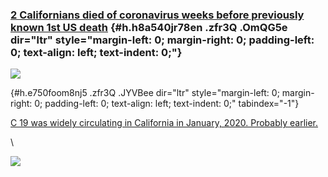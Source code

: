 
### [2 Californians died of coronavirus weeks before previously known 1st US death](https://www.google.com/url?q=https%3A%2F%2Fwww.cnn.com%2F2020%2F04%2F22%2Fus%2Fcalifornia-deaths-earliest-in-us%2Findex.html&sa=D&sntz=1&usg=AFQjCNHc2f2ONLSGXBb85JGRkjBzmKTo7g) {#h.h8a540jr78en .zfr3Q .OmQG5e dir="ltr" style="margin-left: 0; margin-right: 0; padding-left: 0; text-align: left; text-indent: 0;"}

[![](https://lh6.googleusercontent.com/iY2bQuMxRL8NTEQO7SBsqvQv2UDBGU-opvnJ3mK3NDKRCWnEmlHgtUpwT6ilZIA3eek0FAX1D32djmhT3ID33Qtc4PG1EIXTMdS_z13xNwwRDNKWTsQ=w1280)](https://www.google.com/url?q=https%3A%2F%2Fredcap.med.usc.edu%2Fsurveys%2F%3Fs%3DJ7KEL4YTKT&sa=D&sntz=1&usg=AFQjCNGgmJPVlIxKzdq9Pd16K5HC0kstRQ)

 {#h.e750foom8nj5 .zfr3Q .JYVBee dir="ltr" style="margin-left: 0; margin-right: 0; padding-left: 0; text-align: left; text-indent: 0;" tabindex="-1"}

[](#h.e750foom8nj5)

[C 19 was widely circulating in California in January, 2020. Probably
earlier.](https://www.google.com/url?q=https%3A%2F%2Fwww.cnn.com%2F2020%2F04%2F22%2Fus%2Fcalifornia-deaths-earliest-in-us%2Findex.html&sa=D&sntz=1&usg=AFQjCNHc2f2ONLSGXBb85JGRkjBzmKTo7g)

\

![](https://lh6.googleusercontent.com/s_erTQbPsL9kpQKTa5bL7R1nOEtTYBZtN8V1rZZ8NL65LmPXZpnFrXK1BvzCABIEwth3khFh1gOiOf74ycidzD6qVoi0QsHcoebnB7GvH_BHp-6Ipg=w1280)
